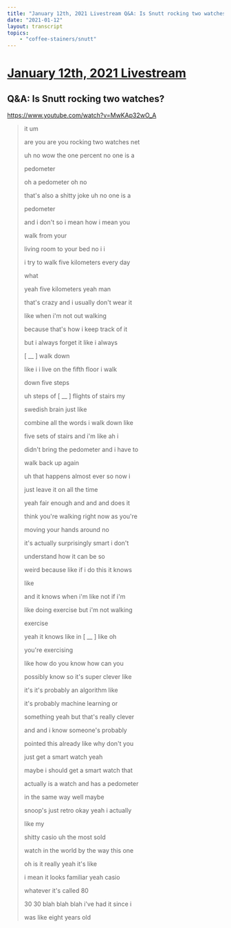 ```yaml
---
title: "January 12th, 2021 Livestream Q&A: Is Snutt rocking two watches?"
date: "2021-01-12"
layout: transcript
topics:
    - "coffee-stainers/snutt"
---
```

# [January 12th, 2021 Livestream](../2021-01-12.md)
## Q&A: Is Snutt rocking two watches?
https://www.youtube.com/watch?v=MwKAp32wO_A
> it um
> 
> are you are you rocking two watches net
> 
> uh no wow the one percent no one is a
> 
> pedometer
> 
> oh a pedometer oh no
> 
> that's also a shitty joke uh no one is a
> 
> pedometer
> 
> and i don't so i mean how i mean you
> 
> walk from your
> 
> living room to your bed no i i
> 
> i try to walk five kilometers every day
> 
> what
> 
> yeah five kilometers yeah man
> 
> that's crazy and i usually don't wear it
> 
> like when i'm not out walking
> 
> because that's how i keep track of it
> 
> but i always forget it like i always
> 
> [ __ ] walk down
> 
> like i i live on the fifth floor i walk
> 
> down five steps
> 
> uh steps of [ __ ] flights of stairs my
> 
> swedish brain just like
> 
> combine all the words i walk down like
> 
> five sets of stairs and i'm like ah i
> 
> didn't bring the pedometer and i have to
> 
> walk back up again
> 
> uh that happens almost ever so now i
> 
> just leave it on all the time
> 
> yeah fair enough and and and does it
> 
> think you're walking right now as you're
> 
> moving your hands around no
> 
> it's actually surprisingly smart i don't
> 
> understand how it can be so
> 
> weird because like if i do this it knows
> 
> like
> 
> and it knows when i'm like not if i'm
> 
> like doing exercise but i'm not walking
> 
> exercise
> 
> yeah it knows like in [ __ ] like oh
> 
> you're exercising
> 
> like how do you know how can you
> 
> possibly know so it's super clever like
> 
> it's it's probably an algorithm like
> 
> it's probably machine learning or
> 
> something yeah but that's really clever
> 
> and and i know someone's probably
> 
> pointed this already like why don't you
> 
> just get a smart watch yeah
> 
> maybe i should get a smart watch that
> 
> actually is a watch and has a pedometer
> 
> in the same way well maybe
> 
> snoop's just retro okay yeah i actually
> 
> like my
> 
> shitty casio uh the most sold
> 
> watch in the world by the way this one
> 
> oh is it really yeah it's like
> 
> i mean it looks familiar yeah casio
> 
> whatever it's called 80
> 
> 30 30 blah blah blah i've had it since i
> 
> was like eight years old
> 
